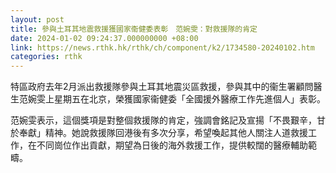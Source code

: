 ```yaml
---
layout: post
title: 參與土耳其地震救援獲國家衞健委表彰　范婉雯：對救援隊的肯定
date: 2024-01-02 09:24:37.000000000 +08:00
link: https://news.rthk.hk/rthk/ch/component/k2/1734580-20240102.htm
categories: rthk
---
```


特區政府去年2月派出救援隊參與土耳其地震災區救援，參與其中的衞生署顧問醫生范婉雯上星期五在北京，榮獲國家衞健委「全國援外醫療工作先進個人」表彰。

范婉雯表示，這個獎項是對整個救援隊的肯定，強調會銘記及宣揚「不畏艱辛，甘於奉獻」精神。她說救援隊回港後有多次分享，希望喚起其他人關注人道救援工作，在不同崗位作出貢獻，期望為日後的海外救援工作，提供較闊的醫療輔助範疇。
